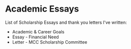 # Academic Essays
List of Scholarship Essays and thank you letters I've written: 

- Academic & Career Goals
- Essay - Financial Need
- Letter - MCC Scholarship Committee
